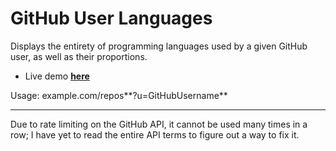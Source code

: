 # GitHub User Languages
Displays the entirety of programming languages used by a given GitHub user, as well as their proportions.

* Live demo **[here](http://matheus.avellar.c9.io/lang)**

Usage: example.com/repos**?u=GitHubUsername**

<hr>

Due to rate limiting on the GitHub API, it cannot be used many times in a row; I have yet to read the entire API terms to figure out a way to fix it.